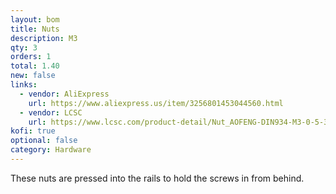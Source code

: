 ```yaml
---
layout: bom
title: Nuts
description: M3
qty: 3
orders: 1
total: 1.40
new: false
links:
  - vendor: AliExpress
    url: https://www.aliexpress.us/item/3256801453044560.html
  - vendor: LCSC
    url: https://www.lcsc.com/product-detail/Nut_AOFENG-DIN934-M3-0-5-316-A4-50_C5210233.html
kofi: true
optional: false
category: Hardware
---
```


These nuts are pressed into the rails to hold the screws in from behind.